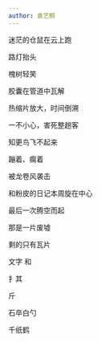 ```yaml
---
author: 袁艺桐
---
```


迷茫的仓鼠在云上跑

路灯抬头

槐树轻笑


胶囊在管道中瓦解

热缩片放大，时间倒溯

一不小心，害死整趟客


知更鸟飞不起来

蹦着、瘸着

被龙卷风袭击

和粉皮的日记本周旋在中心

最后一次腾空而起 

那是一片废墟

剩的只有瓦片

文字 和 

扌其 

斤 

石卒白勺

千纸鹤
